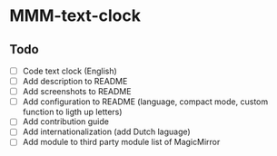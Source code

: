 # MMM-text-clock

## Todo
- [ ] Code text clock (English)
- [ ] Add description to README
- [ ] Add screenshots to README
- [ ] Add configuration to README (language, compact mode, custom function to ligth up letters)
- [ ] Add contribution guide
- [ ] Add internationalization (add Dutch laguage)
- [ ] Add module to third party module list of MagicMirror
